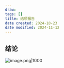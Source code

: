 ```yaml
---
draw:
tags: []
title: 结项报告
date created: 2024-10-23
date modified: 2024-11-12
---
```


## 结论

![image.png|1000](https://imagehosting4picgo.oss-cn-beijing.aliyuncs.com/imagehosting/fix-dir%2Fpicgo%2Fpicgo-clipboard-images%2F2024%2F10%2F23%2F12-30-04-08783c07f8d3ca361dfac1ddf54dff4e-202410231230035-968873.png)
